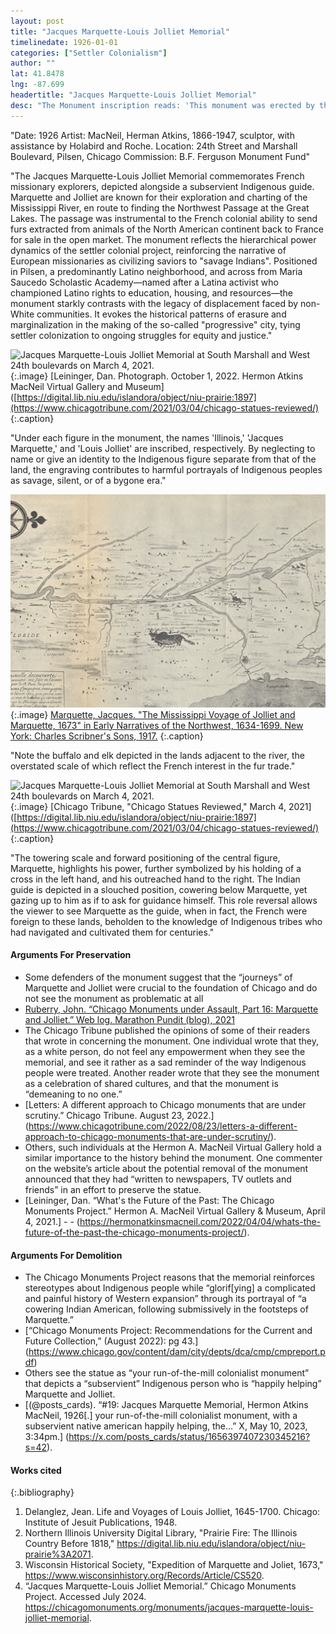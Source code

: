 ```yaml
---
layout: post
title: "Jacques Marquette-Louis Jolliet Memorial"
timelinedate: 1926-01-01
categories: ["Settler Colonialism"]
author: ""
lat: 41.8478
lng: -87.699
headertitle: "Jacques Marquette-Louis Jolliet Memorial"
desc: "The Monument inscription reads: 'This monument was erected by the Trustees of the Ferguson Monument Fund to commemorate the discoveries and the sacrifices of the Jesuit missionary Pere Marquette. Dedicated MCMXXVI.' Jacques Marquette and Louis Jolliet are commemorated as the first Europeans to have explored Chicago. The monument features Marquette and Jolliet accompanied by a subservient Indian guide."
---
```

"Date: 1926
Artist: MacNeil, Herman Atkins, 1866-1947, sculptor, with assistance by Holabird and Roche.
Location: 24th Street and Marshall Boulevard, Pilsen, Chicago
Commission: B.F. Ferguson Monument Fund"

"The Jacques Marquette-Louis Jolliet Memorial commemorates French missionary explorers, depicted alongside a subservient Indigenous guide. Marquette and Jolliet are known for their exploration and charting of the Mississippi River, en route to finding the Northwest Passage at the Great Lakes. The passage was instrumental to the French colonial ability to send furs extracted from animals of the North American continent back to France for sale in the open market. The monument reflects the hierarchical power dynamics of the settler colonial project, reinforcing the narrative of European missionaries as civilizing saviors to "savage Indians". Positioned in Pilsen, a predominantly Latino neighborhood, and across from Maria Saucedo Scholastic Academy—named after a Latina activist who championed Latino rights to education, housing, and resources—the monument starkly contrasts with the legacy of displacement faced by non-White communities. It evokes the historical patterns of erasure and marginalization in the making of the so-called "progressive" city, tying settler colonization to ongoing struggles for equity and justice."

![Jacques Marquette-Louis Jolliet Memorial at South Marshall and West 24th boulevards on March 4, 2021.](images/marquette3.jpg)
   {:.image}
[Leininger, Dan. Photograph. October 1, 2022. Hermon Atkins MacNeil Virtual Gallery and Museum]([https://digital.lib.niu.edu/islandora/object/niu-prairie:1897](https://www.chicagotribune.com/2021/03/04/chicago-statues-reviewed/)
   {:.caption}

"Under each figure in the monument, the names 'Illinois,' 'Jacques Marquette,' and 'Louis Jolliet' are inscribed, respectively. By neglecting to name or give an identity to the Indigenous figure separate from that of the land, the engraving contributes to harmful portrayals of Indigenous peoples as savage, silent, or of a bygone era."

![Map Illustrating Marquette's Discoveries](images/marquette2.png)
   {:.image}
[Marquette, Jacques. "The Mississippi Voyage of Jolliet and Marquette, 1673" in Early Narratives of the Northwest, 1634-1699. New York: Charles Scribner's Sons, 1917.](https://digital.lib.niu.edu/islandora/object/niu-prairie:1897)
   {:.caption}

"Note the buffalo and elk depicted in the lands adjacent to the river, the overstated scale of which reflect the French interest in the fur trade."

![Jacques Marquette-Louis Jolliet Memorial at South Marshall and West 24th boulevards on March 4, 2021.](images/marquette3.jpg)
   {:.image}
[Chicago Tribune, "Chicago Statues Reviewed," March 4, 2021]([https://digital.lib.niu.edu/islandora/object/niu-prairie:1897](https://www.chicagotribune.com/2021/03/04/chicago-statues-reviewed/)
   {:.caption}

"The towering scale and forward positioning of the central figure, Marquette, highlights his power, further symbolized by his holding of a cross in the left hand, and his outreached hand to the right. The Indian guide is depicted in a slouched position, cowering below Marquette, yet gazing up to him as if to ask for guidance himself. This role reversal allows the viewer to see Marquette as the guide, when in fact, the French were foreign to these lands, beholden to the knowledge of Indigenous tribes who had navigated and cultivated them for centuries."

#### Arguments For Preservation
- Some defenders of the monument suggest that the “journeys” of Marquette and Jolliet were crucial to the foundation of Chicago and do not see the monument as problematic at all
- [Ruberry, John. “Chicago Monuments under Assault, Part 16: Marquette and Jolliet.” Web log. Marathon Pundit (blog), 2021](https://marathonpundit.blogspot.com/2021/03/chicago-monuments-under-assault-part-16.html#google_vignette.)
- The Chicago Tribune published the opinions of some of their readers that wrote in concerning the monument. One individual wrote that they, as a white person, do not feel any empowerment when they see the memorial, and see it rather as a sad reminder of the way Indigenous people were treated. Another reader wrote that they see the monument as a celebration of shared cultures, and that the monument is “demeaning to no one.”
- [Letters: A different approach to Chicago monuments that are under scrutiny.” Chicago Tribune. August 23, 2022.] (https://www.chicagotribune.com/2022/08/23/letters-a-different-approach-to-chicago-monuments-that-are-under-scrutiny/).
- Others, such individuals at the Hermon A. MacNeil Virtual Gallery hold a similar importance to the history behind the monument. One commenter on the website’s article about the potential removal of the monument announced that they had “written to newspapers, TV outlets and friends” in an effort to preserve the statue.
- [Leininger, Dan. “What's the Future of the Past: The Chicago Monuments Project.” Hermon A. MacNeil Virtual Gallery & Museum, April 4, 2021.]       - - (https://hermonatkinsmacneil.com/2022/04/04/whats-the-future-of-the-past-the-chicago-monuments-project/).

#### Arguments For Demolition
- The Chicago Monuments Project reasons that the memorial reinforces stereotypes about Indigenous people while “glorif[ying] a complicated and painful history of Western expansion” through its portrayal of “a cowering Indian American, following submissively in the footsteps of Marquette.”
- [“Chicago Monuments Project: Recommendations for the Current and Future Collection,” (August 2022): pg 43.] (https://www.chicago.gov/content/dam/city/depts/dca/cmp/cmpreport.pdf)
- Others see the statue as “your run-of-the-mill colonialist monument” that depicts a “subservient” Indigenous person who is “happily helping” Marquette and Jolliet.
- [(@posts_cards). “#19: Jacques Marquette Memorial, Hermon Atkins MacNeil, 1926[.] your run-of-the-mill colonialist monument, with a subservient native american happily helping, the…” X, May 10, 2023, 3:34pm.] (https://x.com/posts_cards/status/1656397407230345216?s=42).


#### Works cited
{:.bibliography}
1. Delanglez, Jean. Life and Voyages of Louis Jolliet, 1645-1700. Chicago: Institute of Jesuit Publications, 1948.
2. Northern Illinois University Digital Library, "Prairie Fire: The Illinois Country Before 1818," https://digital.lib.niu.edu/islandora/object/niu-prairie%3A2071.
3. Wisconsin Historical Society, "Expedition of Marquette and Joliet, 1673," https://www.wisconsinhistory.org/Records/Article/CS520.
4. “Jacques Marquette-Louis Jolliet Memorial.” Chicago Monuments Project. Accessed July 2024. https://chicagomonuments.org/monuments/jacques-marquette-louis-jolliet-memorial. 

